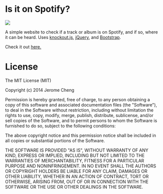# Is it on Spotify?

![](http://i.imgur.com/iGkr0xs.png)

A simple website to check if a track or album is on Spotify, and if so, where it can be heard. Uses [knockout.js](http://knockoutjs.com/), [jQuery](https://jquery.com/), and [Bootstrap](http://getbootstrap.com/).

Check it out [here.](http://jcheng31.github.io/isitonspotify)

# License
The MIT License (MIT)

Copyright (c) 2014 Jerome Cheng

Permission is hereby granted, free of charge, to any person obtaining a copy
of this software and associated documentation files (the "Software"), to deal
in the Software without restriction, including without limitation the rights
to use, copy, modify, merge, publish, distribute, sublicense, and/or sell
copies of the Software, and to permit persons to whom the Software is
furnished to do so, subject to the following conditions:

The above copyright notice and this permission notice shall be included in
all copies or substantial portions of the Software.

THE SOFTWARE IS PROVIDED "AS IS", WITHOUT WARRANTY OF ANY KIND, EXPRESS OR
IMPLIED, INCLUDING BUT NOT LIMITED TO THE WARRANTIES OF MERCHANTABILITY,
FITNESS FOR A PARTICULAR PURPOSE AND NONINFRINGEMENT. IN NO EVENT SHALL THE
AUTHORS OR COPYRIGHT HOLDERS BE LIABLE FOR ANY CLAIM, DAMAGES OR OTHER
LIABILITY, WHETHER IN AN ACTION OF CONTRACT, TORT OR OTHERWISE, ARISING FROM,
OUT OF OR IN CONNECTION WITH THE SOFTWARE OR THE USE OR OTHER DEALINGS IN
THE SOFTWARE.
